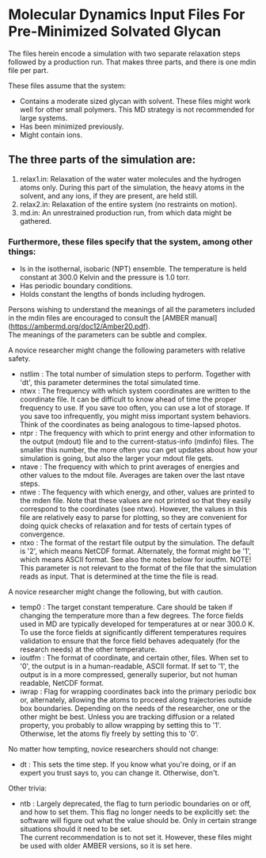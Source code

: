# Molecular Dynamics Input Files For Pre-Minimized Solvated Glycan 

The files herein encode a simulation with two separate relaxation steps 
followed by a production run.  That makes three parts, and there is one 
mdin file per part.  

These files assume that the system:
* Contains a moderate sized glycan with solvent.  These files
  might work well for other small polymers.  This MD strategy is not 
  recommended for large systems.  
* Has been minimized previously.
* Might contain ions.  

## The three parts of the simulation are:

1. relax1.in:  Relaxation of the water water molecules and the hydrogen atoms 
   only.  During this part of the simulation, the heavy atoms in the solvent, 
   and any ions, if they are present, are held still. 
2. relax2.in:  Relaxation of the entire system (no restraints on motion).
3. md.in:  An unrestrained production run, from which data might be gathered.

### Furthermore, these files specify that the system, among other things:

* Is in the isothernal, isobaric (NPT) ensemble.  The temperature is held 
  constant at 300.0 Kelvin and the pressure is 1.0 torr.
* Has periodic boundary conditions. 
* Holds constant the lengths of bonds including hydrogen.

Persons wishing to understand the meanings of all the parameters included
in the mdin files are encouraged to consult the 
[AMBER manual] (https://ambermd.org/doc12/Amber20.pdf).  
The meanings of the parameters can be subtle and complex.

A novice researcher might change the following parameters with
relative safety.

*  nstlim : 
            The total number of simulation steps to perform.  Together
            with 'dt', this parameter determines the total simulated time.
*  ntwx   : 
            The frequency with which system coordinates are written to 
            the coordinate file.  It can be difficult to know ahead of time
            the proper frequency to use.  If you save too often, you can 
            use a lot of storage.  If you save too infrequently,
            you might miss important system behaviors.  Think of the 
            coordinates as being analogous to time-lapsed photos.
*  ntpr   : 
            The frequency with which to print energy and other information 
            to the output (mdout) file and to the current-status-info (mdinfo) 
            files.  The smaller this number, the more often you can get
            updates about how your simulation is going, but also the 
            larger your mdout file gets.
*  ntave  : 
            The frequency with which to print averages of energies and other
            values to the mdout file.  Averages are taken over the last ntave 
            steps.  
*  ntwe   : 
            The fequency with which energy, and other, values are printed to 
            the mden file.  Note that these values are not printed so that
            they easily correspond to the coordinates (see ntwx).  However,
            the values in this file are relatively easy to parse for plotting, 
            so they are convenient for doing quick checks of relaxation 
            and for tests of certain types of convergence.
*  ntxo   : 
            The format of the restart file output by the simulation.  The 
            default is '2', which means NetCDF format.  Alternately, the 
            format might be '1', which means ASCII format.  See also the
            notes below for ioutfm.
            NOTE! This parameter is not relevant to the format of the file 
            that the simulation reads as input.  That is determined at the 
            time the file is read.

A novice researcher might change the following, but with caution.

*  temp0  : 
            The target constant temperature.  Care should be taken if changing
            the temperature more than a few degrees.  The force fields used in
            MD are typically developed for temperatures at or near 300.0 K.  To 
            use the force fields at significantly different temperatures
            requires validation to ensure that the force field behaves 
            adequately (for the research needs) at the other temperature. 
*  ioutfm : 
            The format of coordinate, and certain other, files.  When set to 
            '0', the output is in a human-readable, ASCII format.  If set to
            '1', the output is in a more compressed, generally superior, but
            not human readable, NetCDF format.
*  iwrap  : 
            Flag for wrapping coordinates back into the primary periodic box
            or, alternately, allowing the atoms to proceed along trajectories
            outside box boundaries.  Depending on the needs of the researcher, 
            one or the other might be best.  Unless you are tracking diffusion 
            or a related property, you probably to allow wrapping by setting
            this to '1'.  Otherwise, let the atoms fly freely by setting 
            this to '0'.

No matter how tempting, novice researchers should not change:
 
*  dt     : 
            This sets the time step.  If you know what you're doing, or if an
            expert you trust says to, you can change it.  Otherwise, don't.

Other trivia:

* ntb     : 
            Largely deprecated, the flag to turn periodic boundaries on or 
            off, and how to set them.  This flag no longer needs to be 
            explicitly set: the software will figure out what the value should 
            be.  Only in certain strange situations should it need to be set.  
            The current recommendation is to not set it.  However, these files
            might be used with older AMBER versions, so it is set here.

